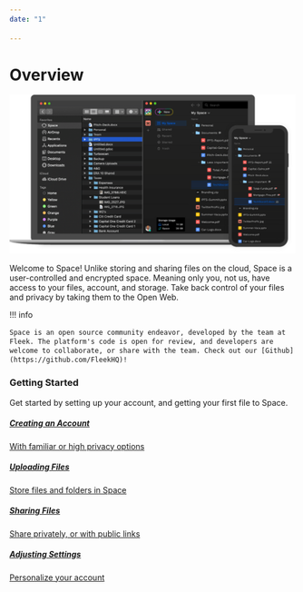 ```yaml
---
date: "1"

---
```

<script>
  window.intercomSettings = {
    app_id: "ywevvpcu"
  };
</script>

<script>
// We pre-filled your app ID in the widget URL: 'https://widget.intercom.io/widget/ywevvpcu'
(function(){var w=window;var ic=w.Intercom;if(typeof ic==="function"){ic('reattach_activator');ic('update',w.intercomSettings);}else{var d=document;var i=function(){i.c(arguments);};i.q=[];i.c=function(args){i.q.push(args);};w.Intercom=i;var l=function(){var s=d.createElement('script');s.type='text/javascript';s.async=true;s.src='https://widget.intercom.io/widget/ywevvpcu';var x=d.getElementsByTagName('script')[0];x.parentNode.insertBefore(s,x);};if(w.attachEvent){w.attachEvent('onload',l);}else{w.addEventListener('load',l,false);}}})();
</script>
# Overview

![](imgs/hero1.png)

Welcome to Space! Unlike storing and sharing files on the cloud, Space is a user-controlled and encrypted space. Meaning only you, not us, have access to your files, account, and storage. Take back control of your files and privacy by taking them to the Open Web.

!!! info

    Space is an open source community endeavor, developed by the team at Fleek. The platform's code is open for review, and developers are welcome to collaborate, or share with the team. Check out our [Github](https://github.com/FleekHQ)!

### Getting Started

Get started by setting up your account, and getting your first file to Space.

<div class="prev-boxes-list">
<a href="./creating-account/" class="prev-box">
<h5>Creating an Account</h5>
<p>With familiar or high privacy options</p>
</a>
<a href="./uploading-files/" class="prev-box">
<h5>Uploading Files</h5>
<p>Store files and folders in Space</p>
</a>
<a href="./sharing-files/" class="prev-box">
<h5>Sharing Files</h5>
<p>Share privately, or with public links</p>
</a>
<a href="./adjusting-settings/" class="prev-box">
<h5>Adjusting Settings</h5>
<p>Personalize your account</p>
</a>
</div>
